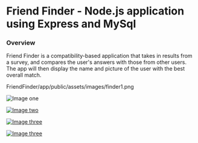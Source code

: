 # Friend Finder - Node.js application using Express and MySql

### Overview

Friend Finder is a compatibility-based application that takes in results from a survey, and compares the user's answers with those from other users. The app will then display the name and picture of the user with the best overall match.

FriendFinder/app/public/assets/images/finder1.png



<img src="https://github.com/gtresquire/FriendFinder/app/public/assets/images/finder1.png" alt="Image one" style="max-width:100%;">

<a href="https://github.com/gtresquire/FriendFinder/app/public/assets/images/finder2.png"><img src="https://github.com/gtresquire/FriendFinder/app/public/assets/images/finder2.png" alt="Image two" style="max-width:100%;"></a>

<a href="https://github.com/gtresquire/FriendFinder/app/public/assets/images/finder3a.png"><img src="https://github.com/gtresquire/FriendFinder/app/public/assets/images/finder3a.png" alt="Image three" style="max-width:100%;"></a>

<a href="https://github.com/gtresquire/FriendFinder/app/public/assets/images/finder3.png"><img src="https://github.com/gtresquire/FriendFinder/app/public/assets/images/finder3.png" alt="Image three" style="max-width:100%;"></a>
